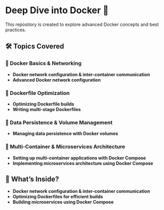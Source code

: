 # **Deep Dive into Docker 🚀**  

This repository is created to explore advanced Docker concepts and best practices.  

## **🛠 Topics Covered**  
### **🔹 Docker Basics & Networking**  
-  **Docker network configuration & inter-container communication**  
-  **Advanced Docker network configuration**  

### **🔹 Dockerfile Optimization**  
-  **Optimizing Dockerfile builds**  
-  **Writing multi-stage Dockerfiles**  

### **🔹 Data Persistence & Volume Management**  
-  **Managing data persistence with Docker volumes**  

### **🔹 Multi-Container & Microservices Architecture**  
-  **Setting up multi-container applications with Docker Compose**  
-  **Implementing microservices architecture using Docker Compose**  

## **📂 What’s Inside?**  
- **Docker network configuration & inter-container communication**  
- **Optimizing Dockerfiles for efficient builds**  
- **Building microservices using Docker Compose**  

